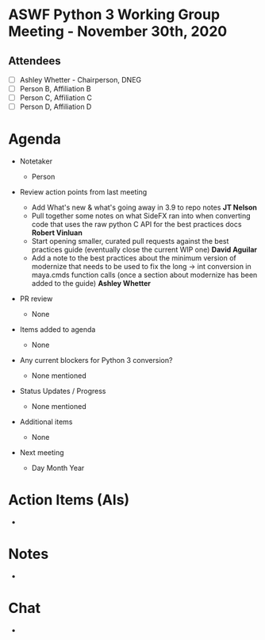 # **ASWF Python 3 Working Group Meeting - November 30th, 2020**

## Attendees
* [ ] Ashley Whetter - Chairperson, DNEG
* [ ] Person B, Affiliation B
* [ ] Person C, Affiliation C
* [ ] Person D, Affiliation D

# Agenda

- Notetaker
  - Person

- Review action points from last meeting
  - Add What's new & what's going away in 3.9 to repo notes **JT Nelson**
  - Pull together some notes on what SideFX ran into when converting code that
    uses the raw python C API for the best practices docs **Robert Vinluan**
  - Start opening smaller, curated pull requests against the best
    practices guide (eventually close the current WIP one) **David Aguilar**
  - Add a note to the best practices about the minimum version of
    modernize that needs to be used to fix the long -> int conversion
    in maya.cmds function calls (once a section about modernize has
    been added to the guide) **Ashley Whetter**

- PR review
  - None

- Items added to agenda
  - None

- Any current blockers for Python 3 conversion?
  - None mentioned

- Status Updates / Progress
  - None mentioned

- Additional items
  - None

- Next meeting
    - Day Month Year

# Action Items (AIs)
  - 

# Notes
  - 

# Chat
  - 
